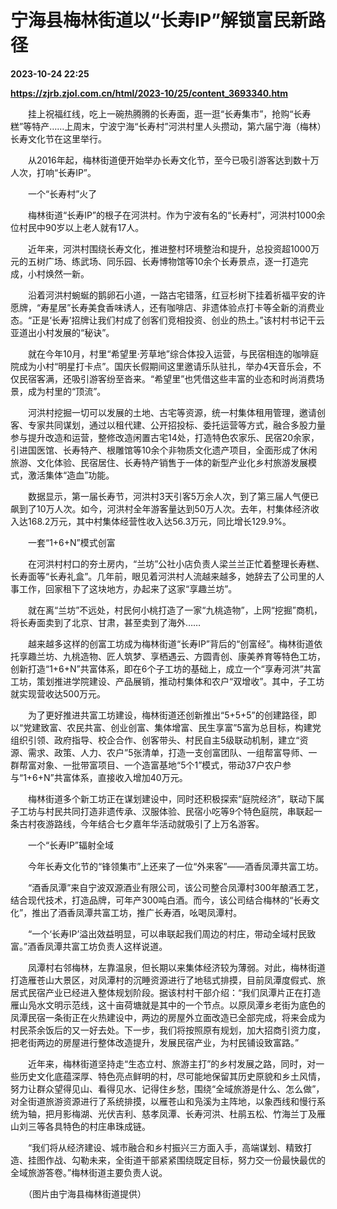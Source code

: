# 宁海县梅林街道以“长寿IP”解锁富民新路径

**2023-10-24 22:25**

**https://zjrb.zjol.com.cn/html/2023-10/25/content_3693340.htm**

　　挂上祝福红线，吃上一碗热腾腾的长寿面，逛一逛“长寿集市”，抢购“长寿糕”等特产……上周末，宁波宁海“长寿村”河洪村里人头攒动，第六届宁海（梅林）长寿文化节在这里举行。

　　从2016年起，梅林街道便开始举办长寿文化节，至今已吸引游客达到数十万人次，打响“长寿IP”。

　　一个“长寿村”火了

　　梅林街道“长寿IP”的根子在河洪村。作为宁波有名的“长寿村”，河洪村1000余位村民中90岁以上老人就有17人。

　　近年来，河洪村围绕长寿文化，推进整村环境整治和提升，总投资超1000万元的五树广场、练武场、同乐园、长寿博物馆等10余个长寿景点，逐一打造完成，小村焕然一新。

　　沿着河洪村蜿蜒的鹅卵石小道，一路古宅错落，红豆杉树下挂着祈福平安的许愿牌，“寿星居”长寿美食香味诱人，还有咖啡店、非遗体验点打卡等全新的消费业态。“正是‘长寿’招牌让我们村成了创客们竞相投资、创业的热土。”该村村书记干云亚道出小村发展的“秘诀”。

　　就在今年10月，村里“希望里·芳草地”综合体投入运营，与民宿相连的咖啡庭院成为小村“明星打卡点”。国庆长假期间这里邀请乐队驻扎，举办4天音乐会，不仅民宿客满，还吸引游客纷至沓来。“希望里”也凭借这些丰富的业态和时尚消费场景，成为村里的“顶流”。

　　河洪村挖掘一切可以发展的土地、古宅等资源，统一村集体租用管理，邀请创客、专家共同谋划，通过以租代建、公开招投标、委托运营等方式，融合多股力量参与提升改造和运营，整修改造闲置古宅14处，打造特色农家乐、民宿20余家，引进国医馆、长寿特产、根雕馆等10余个非物质文化遗产项目，全面形成了休闲旅游、文化体验、民宿居住、长寿特产销售于一体的新型产业化乡村旅游发展模式，激活集体“造血”功能。

　　数据显示，第一届长寿节，河洪村3天引客5万余人次，到了第三届人气便已飙到了10万人次。如今，河洪村全年游客量达到50万人次。去年，村集体经济收入达168.2万元，其中村集体经营性收入达56.3万元，同比增长129.9%。

　　一套“1+6+N”模式创富

　　在河洪村村口的夯土房内，“兰坊”公社小店负责人梁兰兰正忙着整理长寿糕、长寿面等“长寿礼盒”。几年前，眼见着河洪村人流越来越多，她辞去了公司里的人事工作，回家租下了这块地方，办起来了这家“享趣兰坊”。

　　就在离“兰坊”不远处，村民何小桃打造了一家“九桃造物”，上网“挖掘”商机，将长寿面卖到了北京、甘肃，甚至卖到了海外……

　　越来越多这样的创富工坊成为梅林街道“长寿IP”背后的“创富经”。梅林街道依托享趣兰坊、九桃造物、匠人筑梦、享栖遇云、方圆青创、康美养育等特色工坊，创新打造“1+6+N”共富体系，即在6个子工坊的基础上，成立一个“享寿河洪”共富工坊，策划推进学院建设、产品展销，推动村集体和农户“双增收”。其中，子工坊就实现营收达500万元。

　　为了更好推进共富工坊建设，梅林街道还创新推出“5+5+5”的创建路径，即以“党建致富、农民共富、创业创富、集体增富、民生享富”5富为总目标，构建党组织引领、政府指导、校企合作、创客带头、村民自主5级联动机制，建立“资源、需求、政策、人力、农户”5张清单，打造一支创富团队、一组帮富导师、一群帮富对象、一批带富项目、一个造富基地“5个1”模式，带动37户农户参与“1+6+N”共富体系，直接收入增加40万元。

　　梅林街道多个新工坊正在谋划建设中，同时还积极探索“庭院经济”，联动下属子工坊与村民共同打造非遗传承、汉服体验、民宿小吃等9个特色庭院，串联起一条古村夜游路线，今年结合七夕嘉年华活动就吸引了上万名游客。

　　一个“长寿IP”辐射全域

　　今年长寿文化节的“锋领集市”上还来了一位“外来客”——酒香凤潭共富工坊。

　　“酒香凤潭”来自宁波双源酒业有限公司，该公司整合凤潭村300年酿酒工艺，结合现代技术，打造品牌，可年产300吨白酒。而今，该公司结合梅林的“长寿文化”，推出了酒香凤潭共富工坊，推广长寿酒，吆喝凤潭村。

　　“一个‘长寿IP’溢出效益明显，可以串联起我们周边的村庄，带动全域村民致富。”酒香凤潭共富工坊负责人这样说道。

　　凤潭村右邻梅林，左靠温泉，但长期以来集体经济较为薄弱。对此，梅林街道打造雁苍山大景区，对凤潭村的沉睡资源进行了地毯式排摸，目前凤潭度假式、旅居式民宿产业已经进入整体规划阶段。据该村村干部介绍：“我们凤潭片正在打造雁山凫水文明示范线，这十亩荷塘就是其中的一个节点。以原凤潭乡老街为底色的凤潭民宿一条街正在火热建设中，两边的房屋外立面改造已全部完成，将来会成为村民茶余饭后的又一好去处。下一步，我们将按照原有规划，加大招商引资力度，把老街两边的房屋进行整体改造提升，发展民宿产业，为村民铺设致富路。”

　　近年来，梅林街道坚持走“生态立村、旅游主打”的乡村发展之路，同时，对一些历史文化底蕴深厚、特色亮点鲜明的村，尽可能地保留其历史原貌和乡土风情，努力让群众望得见山、看得见水、记得住乡愁，围绕“全域旅游是什么、怎么做”，对全街道旅游资源进行了系统排摸，以雁苍山和凫溪为主阵地，以象西线和慢行系统为轴，把月影梅湖、光伏吉利、慈孝凤潭、长寿河洪、杜鹃五松、竹海兰丁及雁山刘三等各具特色的村庄串珠成链。

　　“我们将从经济建设、城市融合和乡村振兴三方面入手，高端谋划、精致打造、挂图作战、勾勒未来，全街道干部紧紧围绕既定目标，努力交一份最快最优的全域旅游答卷。”梅林街道主要负责人说。

　　（图片由宁海县梅林街道提供）